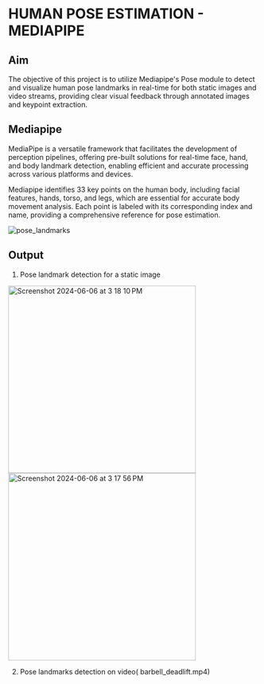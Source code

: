 # HUMAN POSE ESTIMATION - MEDIAPIPE

## Aim
The objective of this project is to utilize Mediapipe's Pose module to detect and visualize human pose landmarks in real-time for both static images and video streams, providing clear visual feedback through annotated images and keypoint extraction.

## Mediapipe
MediaPipe is a versatile framework that facilitates the development of perception pipelines, offering pre-built solutions for real-time face, hand, and body landmark detection, enabling efficient and accurate processing across various platforms and devices.

Mediapipe identifies 33 key points on the human body, including facial features, hands, torso, and legs, which are essential for accurate body movement analysis. Each point is labeled with its corresponding index and name, providing a comprehensive reference for pose estimation.

![pose_landmarks](https://github.com/himanchal-103/Deep-Learning-Projects/assets/133697230/283f2fd9-1eba-4689-aac4-861144ed37d7)


## Output

1. Pose landmark detection for a static image

<img width="377" alt="Screenshot 2024-06-06 at 3 18 10 PM" src="https://github.com/himanchal-103/Deep-Learning-Projects/assets/133697230/1e534d99-078d-493c-b5d2-c0f03f5ad794"><img width="377" alt="Screenshot 2024-06-06 at 3 17 56 PM" src="https://github.com/himanchal-103/Deep-Learning-Projects/assets/133697230/e2594ad9-9272-404b-9ae3-042e8dfa8379">

2. Pose landmarks detection on video( barbell_deadlift.mp4)
